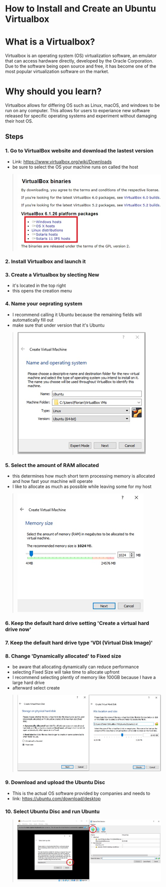 # How to Install and Create an Ubuntu Virtualbox

# What is a Virtualbox?
Virtualbox is an operating system (OS) virtualization software, an emulator that can access hardware directly, developed by the Oracle Corporation. Due to the software being open source and free, it has become one of the most popular virtualization software on the market.
# Why should you learn?
Virtualbox allows for differing OS such as Linux, macOS, and windows to be run on any computer. This allows for users to experiance new software released for specific operating systems and experiment without damaging their host OS.

## Steps

### 1. Go to VirtualBox website and download the lastest version
 - Link: https://www.virtualbox.org/wiki/Downloads
- be sure to select the OS your machine runs on called the host
> ![download](download.jpg)
    
### 2. Install Virtualbox and launch it

### 3. Create a Virtualbox by slecting New
- it's located in the top right
- this opens the creation menu

### 4. Name your oeprating system
- I recommend calling it Ubuntu because the remaining fields will automatically fill out
- make sure that under version that it's Ubuntu
> ![name](name.jpg)

### 5. Select the amount of RAM allocated
- this determines how much short term processing memory is allocated and how fast your machine will operate
- I like to allocate as much as possible while leaving some for my host
> ![ram](ram.jpg)


### 6. Keep the default hard drive setting 'Create a virtual hard drive now'

### 7. Keep the default hard drive type 'VDI (Virtual Disk Image)' 

### 8. Change 'Dynamically allocated' to Fixed size
- be aware that allocating dynamically can reduce performance
- selecting Fixed Size will take time to allocate upfront
- I recommend selecting plently of memory like 100GB because I have a large hard drive
- afterward select create
> ![memory](memory.jpg)

### 9. Download and upload the Ubuntu Disc
- This is the actual OS software provided by companies and needs to
- link: https://ubuntu.com/download/desktop
### 10. Select Ubuntu Disc and run Ubuntu
> ![disc](disc.jpg)


